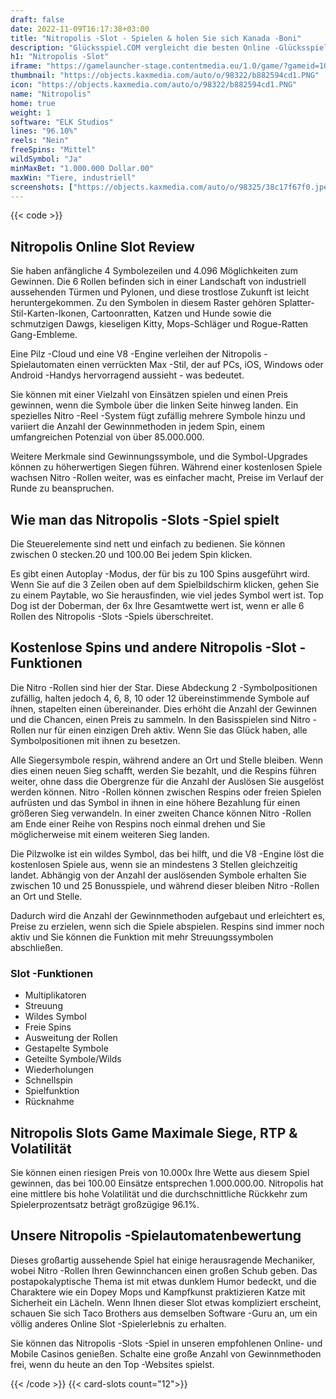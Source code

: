 ```yaml
---
draft: false
date: 2022-11-09T16:17:38+03:00
title: "Nitropolis -Slot - Spielen & holen Sie sich Kanada -Boni"
description: "Glücksspiel.COM vergleicht die besten Online -Glücksspiel -Sites und -spiele der Kanada.  Unabhängige Produktbewertungen und exklusive Anmeldeangebote. Jetzt spielen!"
h1: "Nitropolis -Slot"
iframe: "https://gamelauncher-stage.contentmedia.eu/1.0/game/?gameid=10049&operatorid=44&mode=demo&currency=EUR&device=desktop&token=EUR_1597926622061&language=en_gb"
thumbnail: "https://objects.kaxmedia.com/auto/o/98322/b882594cd1.PNG"
icon: "https://objects.kaxmedia.com/auto/o/98322/b882594cd1.PNG"
name: "Nitropolis"
home: true
weight: 1
software: "ELK Studios"
lines: "96.10%"
reels: "Nein"
freeSpins: "Mittel"
wildSymbol: "Ja"
minMaxBet: "1.000.000 Dollar.00"
maxWin: "Tiere, industriell"
screenshots: ["https://objects.kaxmedia.com/auto/o/98325/38c17f67f0.jpeg"]
---
```


{{< code >}}<h2>Nitropolis Online Slot Review</h2><p>Sie haben anfängliche 4 Symbolezeilen und 4.096 Möglichkeiten zum Gewinnen. Die 6 Rollen befinden sich in einer Landschaft von industriell aussehenden Türmen und Pylonen, und diese trostlose Zukunft ist leicht heruntergekommen. Zu den Symbolen in diesem Raster gehören Splatter-Stil-Karten-Ikonen, Cartoonratten, Katzen und Hunde sowie die schmutzigen Dawgs, kieseligen Kitty, Mops-Schläger und Rogue-Ratten Gang-Embleme.</p><p>Eine Pilz -Cloud und eine V8 -Engine verleihen der Nitropolis -Spielautomaten einen verrückten Max -Stil, der auf PCs, iOS, Windows oder Android -Handys hervorragend aussieht - was bedeutet.</p><p>Sie können mit einer Vielzahl von Einsätzen spielen und einen Preis gewinnen, wenn die Symbole über die linken Seite hinweg landen. Ein spezielles Nitro -Reel -System fügt zufällig mehrere Symbole hinzu und variiert die Anzahl der Gewinnmethoden in jedem Spin, einem umfangreichen Potenzial von über 85.000.000.</p><p>Weitere Merkmale sind Gewinnungssymbole, und die Symbol-Upgrades können zu höherwertigen Siegen führen. Während einer kostenlosen Spiele wachsen Nitro -Rollen weiter, was es einfacher macht, Preise im Verlauf der Runde zu beanspruchen.</p><h2>Wie man das Nitropolis -Slots -Spiel spielt</h2><p>Die Steuerelemente sind nett und einfach zu bedienen. Sie können zwischen 0 stecken.20 und 100.00 Bei jedem Spin klicken.</p><p>Es gibt einen Autoplay -Modus, der für bis zu 100 Spins ausgeführt wird. Wenn Sie auf die 3 Zeilen oben auf dem Spielbildschirm klicken, gehen Sie zu einem Paytable, wo Sie herausfinden, wie viel jedes Symbol wert ist. Top Dog ist der Doberman, der 6x Ihre Gesamtwette wert ist, wenn er alle 6 Rollen des Nitropolis -Slots -Spiels überschreitet.</p><h2>Kostenlose Spins und andere Nitropolis -Slot -Funktionen</h2><p>Die Nitro -Rollen sind hier der Star. Diese Abdeckung 2 -Symbolpositionen zufällig, halten jedoch 4, 6, 8, 10 oder 12 übereinstimmende Symbole auf ihnen, stapelten einen übereinander. Dies erhöht die Anzahl der Gewinnen und die Chancen, einen Preis zu sammeln. In den Basisspielen sind Nitro -Rollen nur für einen einzigen Dreh aktiv. Wenn Sie das Glück haben, alle Symbolpositionen mit ihnen zu besetzen.</p><p>Alle Siegersymbole respin, während andere an Ort und Stelle bleiben. Wenn dies einen neuen Sieg schafft, werden Sie bezahlt, und die Respins führen weiter, ohne dass die Obergrenze für die Anzahl der Auslösen Sie ausgelöst werden können. Nitro -Rollen können zwischen Respins oder freien Spielen aufrüsten und das Symbol in ihnen in eine höhere Bezahlung für einen größeren Sieg verwandeln. In einer zweiten Chance können Nitro -Rollen am Ende einer Reihe von Respins noch einmal drehen und Sie möglicherweise mit einem weiteren Sieg landen.</p><p>Die Pilzwolke ist ein wildes Symbol, das bei hilft, und die V8 -Engine löst die kostenlosen Spiele aus, wenn sie an mindestens 3 Stellen gleichzeitig landet. Abhängig von der Anzahl der auslösenden Symbole erhalten Sie zwischen 10 und 25 Bonusspiele, und während dieser bleiben Nitro -Rollen an Ort und Stelle.</p><p>Dadurch wird die Anzahl der Gewinnmethoden aufgebaut und erleichtert es, Preise zu erzielen, wenn sich die Spiele abspielen. Respins sind immer noch aktiv und Sie können die Funktion mit mehr Streuungssymbolen abschließen.</p><h3>
Slot -Funktionen</h3><ul>
<li></span>
Multiplikatoren</li>
<li></span>
Streuung</li>
<li></span>
Wildes Symbol</li>
<li></span>
Freie Spins</li>
<li></span>
Ausweitung der Rollen</li>
<li></span>
Gestapelte Symbole</li>
<li></span>
Geteilte Symbole/Wilds</li>
<li></span>
Wiederholungen</li>
<li></span>
Schnellspin</li>
<li></span>
Spielfunktion</li>
<li></span>
Rücknahme</li></ul><h2>Nitropolis Slots Game Maximale Siege, RTP & Volatilität</h2><p>Sie können einen riesigen Preis von 10.000x Ihre Wette aus diesem Spiel gewinnen, das bei 100.00 Einsätze entsprechen 1.000.000.00. Nitropolis hat eine mittlere bis hohe Volatilität und die durchschnittliche Rückkehr zum Spielerprozentsatz beträgt großzügige 96.1%.</p><h2>Unsere Nitropolis -Spielautomatenbewertung</h2><p>Dieses großartig aussehende Spiel hat einige herausragende Mechaniker, wobei Nitro -Rollen Ihren Gewinnchancen einen großen Schub geben. Das postapokalyptische Thema ist mit etwas dunklem Humor bedeckt, und die Charaktere wie ein Dopey Mops und Kampfkunst praktizieren Katze mit Sicherheit ein Lächeln. Wenn Ihnen dieser Slot etwas kompliziert erscheint, schauen Sie sich Taco Brothers aus demselben Software -Guru an, um ein völlig anderes Online Slot -Spielerlebnis zu erhalten.</p><p>Sie können das Nitropolis -Slots -Spiel in unseren empfohlenen Online- und Mobile Casinos genießen. Schalte eine große Anzahl von Gewinnmethoden frei, wenn du heute an den Top -Websites spielst.</p>{{< /code >}}
{{< card-slots count="12">}}